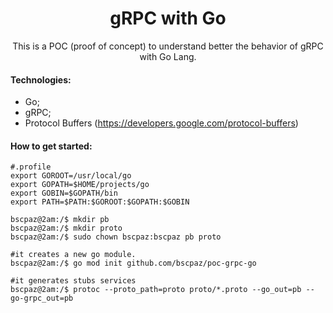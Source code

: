 <h1 align="center">gRPC with Go</h1>
<p align="center">This is a POC (proof of concept) to understand better the behavior of gRPC with Go Lang.</p>


#### Technologies:

* Go;
* gRPC;
* Protocol Buffers (https://developers.google.com/protocol-buffers)

#### How to get started:

```console
#.profile
export GOROOT=/usr/local/go
export GOPATH=$HOME/projects/go
export GOBIN=$GOPATH/bin
export PATH=$PATH:$GOROOT:$GOPATH:$GOBIN
```

```console
bscpaz@2am:/$ mkdir pb
bscpaz@2am:/$ mkdir proto 
bscpaz@2am:/$ sudo chown bscpaz:bscpaz pb proto

#it creates a new go module.
bscpaz@2am:/$ go mod init github.com/bscpaz/poc-grpc-go

#it generates stubs services
bscpaz@2am:/$ protoc --proto_path=proto proto/*.proto --go_out=pb --go-grpc_out=pb
```


 


